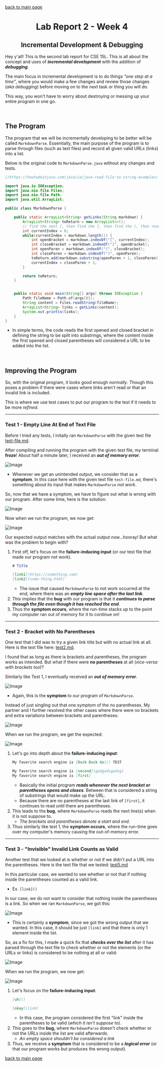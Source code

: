 [back to main page](https://kennethkietvuong.github.io/cse15l-lab-reports/)

<meta http-equiv="refresh" content="10">

<body>
      <h1 style="text-align:center">Lab Report 2 - Week 4</h1>
      <h2 style="text-align:center">Incremental Development & Debugging</h2>
   </body>

Hey y'all! This is the second lab report for CSE 15L. This is all about the concept and uses of ***incremental development*** with the addition of ***debugging***.

The main focus in incremental development is to do things *"one step at a time"*, where you would make a few changes and review those changes (*aka debugging*) before moving on to the next task or thing you will do.

This way, you won't have to worry about destroying or messing up your entire program in one go.

<p>&nbsp;</p>

## The Program

The program that we will be incrementally developing to be better will be called `MarkdownParse`. Essentially, the main purpose of the program is to parse through files (such as text files) and record all given valid URLs (links) into a list.

Below is the original code to `MarkdownParse.java` without any changes and tests.

```java
//https://howtodoinjava.com/java/io/java-read-file-to-string-examples/

import java.io.IOException;
import java.nio.file.Files;
import java.nio.file.Path;
import java.util.ArrayList;

public class MarkdownParse {

    public static ArrayList<String> getLinks(String markdown) {
        ArrayList<String> toReturn = new ArrayList<>();
        // find the next [, then find the ], then find the (, then read link upto next )
        int currentIndex = 0;
        while(currentIndex < markdown.length()) {
            int openBracket = markdown.indexOf("[", currentIndex);
            int closeBracket = markdown.indexOf("]", openBracket);
            int openParen = markdown.indexOf("(", closeBracket);
            int closeParen = markdown.indexOf(")", openParen);
            toReturn.add(markdown.substring(openParen + 1, closeParen));
            currentIndex = closeParen + 1;
        }

        return toReturn;
    }


    public static void main(String[] args) throws IOException {
        Path fileName = Path.of(args[0]);
        String content = Files.readString(fileName);
        ArrayList<String> links = getLinks(content);
	    System.out.println(links);
    }
}
```

* In simple terms, the code reads the first opened and closed bracket in defining the string to be split into substrings, where the content inside the first opened and closed parentheses will considered a URL to be added into the list.

<p>&nbsp;</p>

## Improving the Program
So, with the original program, it looks good enough *normally*. Though this poses a problem if there were cases where links aren't read or that an invalid link is included.

This is where we use test cases to put our program to the test if it needs to be more *refined*.

---

### Test 1 - Empty Line At End of Text File
Before I tried any tests, I initally ran `MarkdownParse` with the given test file [test-file.md](https://github.com/kennethkietvuong/cse15l-lab-reports/blob/main/lab-report-assets/report2/test-file.md?plain=1).

After compiling and running the program with the given test file, my terminal **froze**! About half a minute later, I received an ***out of memory error***.

![Image](/lab-report-assets/report2/lab-report-2-images/test1_nomemory_symptom.png)

* Whenever we get an unintended output, we consider that as a **symptom**. In this case here with the given text file `test-file.md`, there's something about its input that makes `MarkdownParse` *not work*.

So, now that we have a symptom, we have to figure out what is wrong with our program. After some time, here is the solution:

![Image](/lab-report-assets/report2/lab-report-2-images/test1_fix.png)

Now when we run the program, we now get:

![Image](/lab-report-assets/report2/lab-report-2-images/test1_output.png)

Our expected output matches with the actual output now...hooray! But what was the problem to begin with?
1. First off, let's focus on the **failure-inducing input** (or our test file that made our program not work).
    ```md
    # Title

    [link1](https://something.com)
    [link2](some-thing.html)

    ```
    * The issue that caused `MarkdownParse` to not work occurred at the end, where there was an ***empty line space after the last link***.
2. This implies that the **bug** with our program is that it ***continues to parse through the file even though it has reached the end***.
3. Thus the **symptom occurs**, where the run-time stacks up to the point my computer ran out of memory for it to continue on!

---

### Test 2 - Bracket with No Parentheses
One test that I did was to try a given link title but with no actual link at all. Here is the text file here: [test2.md](https://github.com/kennethkietvuong/cse15l-lab-reports/blob/main/lab-report-assets/report2/test2.md?plain=1).

I found that as long as there is brackets and parentheses, the program works as intended. But what if there were **no parentheses** at all (*vice-versa with brackets too*)?

Similarly like Test 1, I eventually received an ***out of memory error***.

![Image](/lab-report-assets/report2/lab-report-2-images/test2_nomemory_symptom.png)

* Again, this is the **symptom** to our program of `MarkdownParse`.

Instead of just singling out that one symptom of the no parentheses. My partner and I further resolved the other cases where there were no brackets and extra variations between brackets and parentheses:

![Image](/lab-report-assets/report2/lab-report-2-images/test2_fix.png)

When we run the program, we get the expected:

![Image](/lab-report-assets/report2/lab-report-2-images/test2_output.png)

1. Let's go into depth about the **failure-inducing input**:
    ```md
    My favorite search engine is [Duck Duck Go]() TEST

    My favorite search engine is [second](gadgadsgadsg)
    My favorite search engine is [first]
    ```
    * Basically the initial program ***reads whenever the next bracket or parentheses opens and closes***. Between that is considered a string of substrings that would make up the URL.
    * Because there are no parentheses at the last link of `[first]`, it continues to read until there are parentheses.
2. This leads to the **bug**, where `MarkdownParse` reads the next line(s) when it is not suppose to.
    * *The brackets and parentheses denote a start and end.*
3. Thus similarly like test 1, the **symptom occurs**, where the run-time goes over my computer's memory causing the out-of-memory error.

---

### Test 3 - "Invisible" Invalid Link Counts as Valid
Another test that we looked at is whether or not if we didn't put a URL into the parentheses. Here is the text file that we tested: [test5.md](https://github.com/kennethkietvuong/cse15l-lab-reports/blob/main/lab-report-assets/report2/test5.md?plain=1)

In this particular case, we wanted to see whether or not that if nothing inside the parentheses counted as a valid link.
* Ex. `[link]()`

In our case, we do not want to consider that nothing inside the parentheses is a link. So when we ran `MarkdownParse`, we got this:

![Image](/lab-report-assets/report2/lab-report-2-images/test3_symptom.png)

*  This is certainly a **symptom**, since we got the wrong output that we wanted. In this case, it should be just `[link]` and that there is only 1 element inside the list.

So, as a fix for this, I made a quick fix that ***checks over the list*** after it has parsed through the text file to check whether or not the elements (or the URLs or links) is considered to be nothing at all or valid:

![Image](/lab-report-assets/report2/lab-report-2-images/test3_fix.png)

When we run the program, we now get:

![Image](/lab-report-assets/report2/lab-report-2-images/test3_output.png)

1. Let's focus on the **failure-inducing input**:
    ```md
    [uh]()

    [okay](link)
    ```
    * In this case, the program considered the first "link" inside the parentheses to be valid (*which it isn't suppose to*).
2. This goes to the **bug**, where `MarkdownParse` doesn't check whether or not the URLs inside the list are valid afterwards.
    * *An empty space shouldn't be considered a link*
3. Thus, we receive a **symptom** that is considered to be a ***logical error*** (or that our program works but produces the wrong output).

[back to main page](https://kennethkietvuong.github.io/cse15l-lab-reports/)